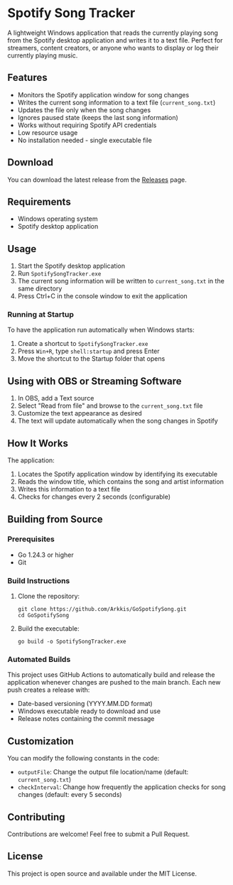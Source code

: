 # Spotify Song Tracker

A lightweight Windows application that reads the currently playing song from the Spotify desktop application and writes it to a text file. Perfect for streamers, content creators, or anyone who wants to display or log their currently playing music.

## Features

- Monitors the Spotify application window for song changes
- Writes the current song information to a text file (`current_song.txt`)
- Updates the file only when the song changes
- Ignores paused state (keeps the last song information)
- Works without requiring Spotify API credentials
- Low resource usage
- No installation needed - single executable file

## Download

You can download the latest release from the [Releases](https://github.com/Arkkis/GoSpotifySong/releases/latest) page.

## Requirements

- Windows operating system
- Spotify desktop application

## Usage

1. Start the Spotify desktop application
2. Run `SpotifySongTracker.exe`
3. The current song information will be written to `current_song.txt` in the same directory
4. Press Ctrl+C in the console window to exit the application

### Running at Startup

To have the application run automatically when Windows starts:

1. Create a shortcut to `SpotifySongTracker.exe`
2. Press `Win+R`, type `shell:startup` and press Enter
3. Move the shortcut to the Startup folder that opens

## Using with OBS or Streaming Software

1. In OBS, add a Text source
2. Select "Read from file" and browse to the `current_song.txt` file
3. Customize the text appearance as desired
4. The text will update automatically when the song changes in Spotify

## How It Works

The application:

1. Locates the Spotify application window by identifying its executable
2. Reads the window title, which contains the song and artist information
3. Writes this information to a text file
4. Checks for changes every 2 seconds (configurable)

## Building from Source

### Prerequisites

- Go 1.24.3 or higher
- Git

### Build Instructions

1. Clone the repository:

   ```
   git clone https://github.com/Arkkis/GoSpotifySong.git
   cd GoSpotifySong
   ```

2. Build the executable:
   ```
   go build -o SpotifySongTracker.exe
   ```

### Automated Builds

This project uses GitHub Actions to automatically build and release the application whenever changes are pushed to the main branch. Each new push creates a release with:

- Date-based versioning (YYYY.MM.DD format)
- Windows executable ready to download and use
- Release notes containing the commit message

## Customization

You can modify the following constants in the code:

- `outputFile`: Change the output file location/name (default: `current_song.txt`)
- `checkInterval`: Change how frequently the application checks for song changes (default: every 5 seconds)

## Contributing

Contributions are welcome! Feel free to submit a Pull Request.

## License

This project is open source and available under the MIT License.

